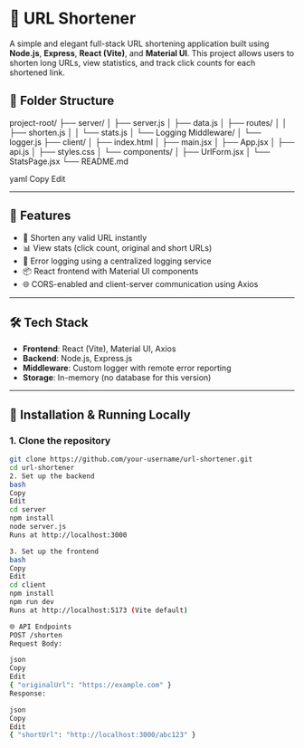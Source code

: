 # 🔗 URL Shortener

A simple and elegant full-stack URL shortening application built using **Node.js**, **Express**, **React (Vite)**, and **Material UI**. This project allows users to shorten long URLs, view statistics, and track click counts for each shortened link.

## 📁 Folder Structure

project-root/
├── server/
│ ├── server.js
│ ├── data.js
│ ├── routes/
│ │ ├── shorten.js
│ │ └── stats.js
│ └── Logging Middleware/
│ └── logger.js
├── client/
│ ├── index.html
│ ├── main.jsx
│ ├── App.jsx
│ ├── api.js
│ ├── styles.css
│ └── components/
│ ├── UrlForm.jsx
│ └── StatsPage.jsx
└── README.md

yaml
Copy
Edit

---

## 🚀 Features

- 🔗 Shorten any valid URL instantly
- 📊 View stats (click count, original and short URLs)
- 🧠 Error logging using a centralized logging service
- 📦 React frontend with Material UI components
- 🌐 CORS-enabled and client-server communication using Axios

---

## 🛠️ Tech Stack

- **Frontend**: React (Vite), Material UI, Axios
- **Backend**: Node.js, Express.js
- **Middleware**: Custom logger with remote error reporting
- **Storage**: In-memory (no database for this version)

---

## 🧪 Installation & Running Locally

### 1. Clone the repository

```bash
git clone https://github.com/your-username/url-shortener.git
cd url-shortener
2. Set up the backend
bash
Copy
Edit
cd server
npm install
node server.js
Runs at http://localhost:3000

3. Set up the frontend
bash
Copy
Edit
cd client
npm install
npm run dev
Runs at http://localhost:5173 (Vite default)

🌐 API Endpoints
POST /shorten
Request Body:

json
Copy
Edit
{ "originalUrl": "https://example.com" }
Response:

json
Copy
Edit
{ "shortUrl": "http://localhost:3000/abc123" }
